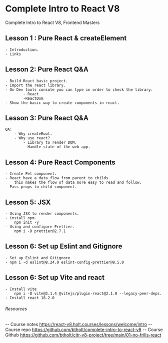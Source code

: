 # Complete Intro to React V8
Complete Intro to React V8, Frontend Masters

## Lesson 1 : Pure React & createElement

    - Introduction.
    - Links

## Lesson 2: Pure React Q&A

    - Build React basic project.
    - Import the react library.
    - On Dev tools console you can type in order to check the library.
            - React
            -ReactDom
    - Show the basic way to create components in react.

## Lesson 3: Pure React Q&A

    QA:
        - Why createRoot.
        - Why use react?
            - Library to render DOM.
            - Handle state of the web app.

## Lesson 4: Pure React Components

    - Create Pet component.
    - React have a data flow from parent to childs. 
        this makes the flow of data more easy to read and follow.
    - Pass props to child component.


## Lesson 5: JSX

    - Using JSX to render components.
    - install npm.
        npm init -y
    - Using and configure Prettier.
        npm i -D prettier@2.7.1

## Lesson 6: Set up Eslint and Gitignore
    - Set up Eslint and Gitignore
    - npm i -d eslint@8.24.0 eslint-config-prettier@8.5.0

## Lesson 6: Set up Vite and react

    - Install vite
        npm i -D vite@3.1.4 @vitejs/plugin-react@2.1.0 --legacy-peer-deps.
    - Install react 18.2.0    

###### Resources

-- Course notes https://react-v8.holt.courses/lessons/welcome/intro
-- Course repo https://github.com/btholt/complete-intro-to-react-v8
-- Course Github https://github.com/btholt/citr-v8-project/tree/main/01-no-frills-react


